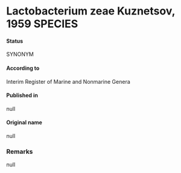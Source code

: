 # Lactobacterium zeae Kuznetsov, 1959 SPECIES

#### Status
SYNONYM

#### According to
Interim Register of Marine and Nonmarine Genera

#### Published in
null

#### Original name
null

### Remarks
null